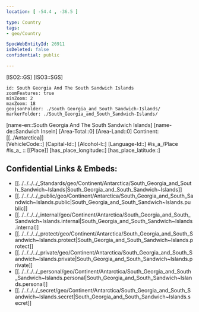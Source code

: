 ```yaml
---
location: [ -54.4 , -36.5 ] 

type: Country
tags:
- geo/Country

SpocWebEntityId: 26911
isDeleted: false
confidential: public

---
```


[ISO2::GS] 
[ISO3::SGS] 
```leaflet
id: South Georgia And The South Sandwich Islands
zoomFeatures: true 
minZoom: 2 
maxZoom: 18
geojsonFolder: ./South_Georgia_and_South_Sandwich-Islands/
markerFolder: ./South_Georgia_and_South_Sandwich-Islands/
```

[name-en::South Georgia And The South Sandwich Islands] 
[name-de::Sandwich Inseln] 
[Area-Total::0] 
[Area-Land::0] 
Continent:[[../Antarctica]]  
[VehicleCode::] 
[Capital-Id::] 
[Alcohol-l::] 
[Language-Id::] 
#is_a_/Place  
#is_a_ :: [[Place]] 
[has_place_longitude::] 
[has_place_latitude::] 



## Confidential Links & Embeds: 
- [[../../../../_Standards/geo/Continent/Antarctica/South_Georgia_and_South_Sandwich~Islands|South_Georgia_and_South_Sandwich~Islands]] 
- [[../../../../_public/geo/Continent/Antarctica/South_Georgia_and_South_Sandwich~Islands.public|South_Georgia_and_South_Sandwich~Islands.public]] 
- [[../../../../_internal/geo/Continent/Antarctica/South_Georgia_and_South_Sandwich~Islands.internal|South_Georgia_and_South_Sandwich~Islands.internal]] 
- [[../../../../_protect/geo/Continent/Antarctica/South_Georgia_and_South_Sandwich~Islands.protect|South_Georgia_and_South_Sandwich~Islands.protect]] 
- [[../../../../_private/geo/Continent/Antarctica/South_Georgia_and_South_Sandwich~Islands.private|South_Georgia_and_South_Sandwich~Islands.private]] 
- [[../../../../_personal/geo/Continent/Antarctica/South_Georgia_and_South_Sandwich~Islands.personal|South_Georgia_and_South_Sandwich~Islands.personal]] 
- [[../../../../_secret/geo/Continent/Antarctica/South_Georgia_and_South_Sandwich~Islands.secret|South_Georgia_and_South_Sandwich~Islands.secret]] 
